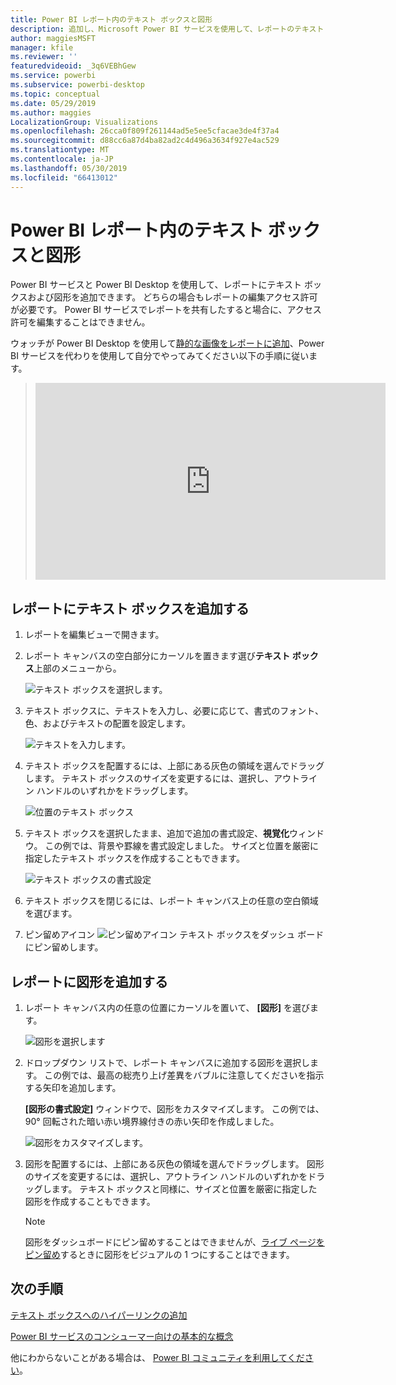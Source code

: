 ```yaml
---
title: Power BI レポート内のテキスト ボックスと図形
description: 追加し、Microsoft Power BI サービスを使用して、レポートのテキスト ボックスおよび図形を作成します。
author: maggiesMSFT
manager: kfile
ms.reviewer: ''
featuredvideoid: _3q6VEBhGew
ms.service: powerbi
ms.subservice: powerbi-desktop
ms.topic: conceptual
ms.date: 05/29/2019
ms.author: maggies
LocalizationGroup: Visualizations
ms.openlocfilehash: 26cca0f809f261144ad5e5ee5cfacae3de4f37a4
ms.sourcegitcommit: d88cc6a87d4ba82ad2c4d496a3634f927e4ac529
ms.translationtype: MT
ms.contentlocale: ja-JP
ms.lasthandoff: 05/30/2019
ms.locfileid: "66413012"
---
```

# <a name="text-boxes-and-shapes-in-power-bi-reports"></a>Power BI レポート内のテキスト ボックスと図形
Power BI サービスと Power BI Desktop を使用して、レポートにテキスト ボックスおよび図形を追加できます。 どちらの場合もレポートの編集アクセス許可が必要です。 Power BI サービスでレポートを共有したすると場合に、アクセス許可を編集することはできません。 

ウォッチが Power BI Desktop を使用して[静的な画像をレポートに追加](guided-learning/visualizations.yml?tutorial-step=11)、Power BI サービスを代わりを使用して自分でやってみてください以下の手順に従います。
> 
> <iframe width="560" height="315" src="https://www.youtube.com/embed/_3q6VEBhGew" frameborder="0" allowfullscreen></iframe>
> 

## <a name="add-a-text-box-to-a-report"></a>レポートにテキスト ボックスを追加する
1. レポートを編集ビューで開きます。

2. レポート キャンバスの空白部分にカーソルを置きます選び**テキスト ボックス**上部のメニューから。
   
   ![テキスト ボックスを選択します。](media/power-bi-reports-add-text-and-shapes/pbi_textbox.png)
3. テキスト ボックスに、テキストを入力し、必要に応じて、書式のフォント、色、およびテキストの配置を設定します。 
   
   ![テキストを入力します。](media/power-bi-reports-add-text-and-shapes/pbi_textbox2new.png)
4. テキスト ボックスを配置するには、上部にある灰色の領域を選んでドラッグします。 テキスト ボックスのサイズを変更するには、選択し、アウトライン ハンドルのいずれかをドラッグします。 
   
   ![位置のテキスト ボックス](media/power-bi-reports-add-text-and-shapes/textboxsmaller.gif)

5. テキスト ボックスを選択したまま、追加で追加の書式設定、**視覚化**ウィンドウ。 この例では、背景や罫線を書式設定しました。 サイズと位置を厳密に指定したテキスト ボックスを作成することもできます。  

   ![テキスト ボックスの書式設定](media/power-bi-reports-add-text-and-shapes/power-bi-borders.png)

6. テキスト ボックスを閉じるには、レポート キャンバス上の任意の空白領域を選びます。 

7. ピン留めアイコン  ![ピン留めアイコン](media/power-bi-reports-add-text-and-shapes/pbi_pintile.png) テキスト ボックスをダッシュ ボードにピン留めします。 

## <a name="add-a-shape-to-a-report"></a>レポートに図形を追加する
1. レポート キャンバス内の任意の位置にカーソルを置いて、 **[図形]** を選びます。
   
   ![図形を選択します](media/power-bi-reports-add-text-and-shapes/power-bi-shapes.png)
2. ドロップダウン リストで、レポート キャンバスに追加する図形を選択します。 この例では、最高の総売り上げ差異をバブルに注意してくださいを指示する矢印を追加します。 
   
   **[図形の書式設定]** ウィンドウで、図形をカスタマイズします。 この例では、90° 回転された暗い赤い境界線付きの赤い矢印を作成しました。
   
   ![図形をカスタマイズします。](media/power-bi-reports-add-text-and-shapes/power-bi-arrrow.png)
3. 図形を配置するには、上部にある灰色の領域を選んでドラッグします。 図形のサイズを変更するには、選択し、アウトライン ハンドルのいずれかをドラッグします。 テキスト ボックスと同様に、サイズと位置を厳密に指定した図形を作成することもできます。

   > [!NOTE]
   > 図形をダッシュボードにピン留めすることはできませんが、[ライブ ページをピン留め](service-dashboard-pin-live-tile-from-report.md)するときに図形をビジュアルの 1 つにすることはできます。 
   > 
   > 

## <a name="next-steps"></a>次の手順
[テキスト ボックスへのハイパーリンクの追加](service-add-hyperlink-to-text-box.md)

[Power BI サービスのコンシューマー向けの基本的な概念](consumer/end-user-basic-concepts.md)

他にわからないことがある場合は、 [Power BI コミュニティを利用してください](http://community.powerbi.com/)。
